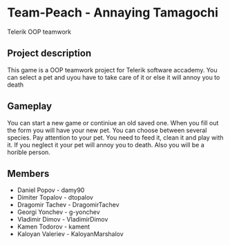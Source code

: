 # Team-Peach - Annaying Tamagochi
Telerik OOP teamwork
## Project description
This game is a OOP teamwork project for Telerik software accademy.
You can select a pet and uyou have to take care of it or else it will annoy you to death
## Gameplay
You can start a new game or continiue an old saved one.
When you fill out the form you will have your new pet. You can choose between several species.
Pay attention to your pet. You need to feed it, clean it and play with it.
If you neglect it your pet will annoy you to death. Also you will be a horible person.
## Members
* Daniel Popov - damy90
* Dimiter Topalov - dtopalov
* Dragomir Tachev - DragomirTachev
* Georgi Yonchev - g-yonchev
* Vladimir Dimov - VladimirDimov
* Kamen Todorov - kament
* Kaloyan Valeriev - KaloyanMarshalov